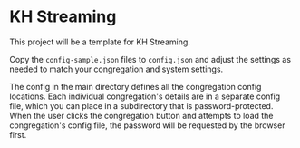 # KH Streaming #

This project will be a template for KH Streaming. 

Copy the `config-sample.json` files to `config.json` and adjust the settings
as needed to match your congregation and system settings.

The config in the main directory defines all the congregation config locations.
Each individual congregation's details are in a separate config file, which
you can place in a subdirectory that is password-protected. When the user 
clicks the congregation button and attempts to load the congregation's config
file, the password will be requested by the browser first. 
